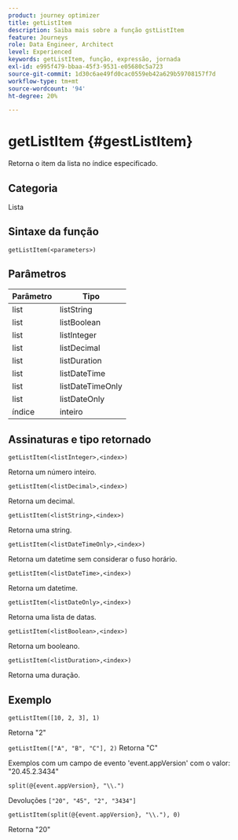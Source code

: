 ```yaml
---
product: journey optimizer
title: getListItem
description: Saiba mais sobre a função gstListItem
feature: Journeys
role: Data Engineer, Architect
level: Experienced
keywords: getListItem, função, expressão, jornada
exl-id: e995f479-bbaa-45f3-9531-e05680c5a723
source-git-commit: 1d30c6ae49fd0cac0559eb42a629b59708157f7d
workflow-type: tm+mt
source-wordcount: '94'
ht-degree: 20%

---
```


# getListItem {#gestListItem}

Retorna o item da lista no índice especificado.

## Categoria

Lista

## Sintaxe da função

`getListItem(<parameters>)`

## Parâmetros

| Parâmetro | Tipo |
|-----------|------------------|
| list | listString |
| list | listBoolean |
| list | listInteger |
| list | listDecimal |
| list | listDuration |
| list | listDateTime |
| list | listDateTimeOnly |
| list | listDateOnly |
| índice | inteiro |

## Assinaturas e tipo retornado

`getListItem(<listInteger>,<index>)`

Retorna um número inteiro.

`getListItem(<listDecimal>,<index>)`

Retorna um decimal.

`getListItem(<listString>,<index>)`

Retorna uma string.

`getListItem(<listDateTimeOnly>,<index>)`

Retorna um datetime sem considerar o fuso horário.

`getListItem(<listDateTime>,<index>)`

Retorna um datetime.

`getListItem(<listDateOnly>,<index>)`

Retorna uma lista de datas.

`getListItem(<listBoolean>,<index>)`

Retorna um booleano.

`getListItem(<listDuration>,<index>)`

Retorna uma duração.

## Exemplo

`getListItem([10, 2, 3], 1)`

Retorna &quot;2&quot;

`getListItem(["A", "B", "C"], 2)`
Retorna &quot;C&quot;

Exemplos com um campo de evento &#39;event.appVersion&#39; com o valor: &quot;20.45.2.3434&quot;

`split(@{event.appVersion}, "\\.")`

Devoluções `["20", "45", "2", "3434"]`

`getListItem(split(@{event.appVersion}, "\\."), 0)`

Retorna &quot;20&quot;

